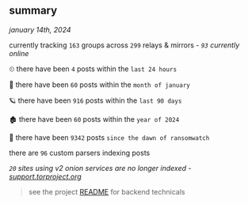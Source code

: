 
## summary
_january 14th, 2024_

currently tracking `163` groups across `299` relays & mirrors - _`93` currently online_

⏲ there have been `4` posts within the `last 24 hours`

🦈 there have been `60` posts within the `month of january`

🪐 there have been `916` posts within the `last 90 days`

🏚 there have been `60` posts within the `year of 2024`

🦕 there have been `9342` posts `since the dawn of ransomwatch`

there are `96` custom parsers indexing posts

_`20` sites using v2 onion services are no longer indexed - [support.torproject.org](https://support.torproject.org/onionservices/v2-deprecation/)_

> see the project [README](https://github.com/joshhighet/ransomwatch#ransomwatch--) for backend technicals
